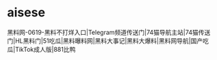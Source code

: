 # aisese
黑料网-0619-黑料不打烊入口|Telegram频道传送门|74猫导航主站|74猫传送门|HL黑料门|51吃瓜|黑料曝料网|黑料大事记|黑料大爆料|黑料网导航|国产吃瓜|TikTok成人版|881比鸭
